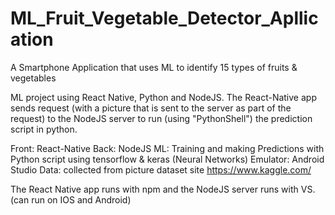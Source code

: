 # ML_Fruit_Vegetable_Detector_Apllication
A Smartphone Application that uses ML to identify 15 types of fruits &amp; vegetables

ML project using React Native, Python and NodeJS. 
The React-Native app sends request (with a picture that is sent to the server as part of the request) to the NodeJS server to run (using "PythonShell") the prediction script in python.

Front: React-Native
Back: NodeJS 
ML: Training and making Predictions with Python script using tensorflow & keras (Neural Networks)
Emulator: Android Studio
Data: collected from picture dataset site https://www.kaggle.com/

The React Native app runs with npm and the NodeJS server runs with VS.
(can run on IOS and Android)
